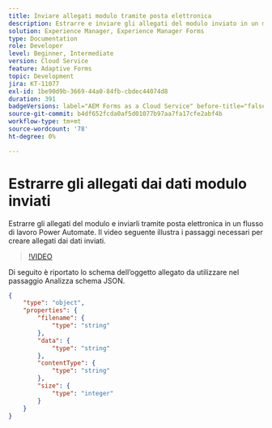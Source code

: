 ```yaml
---
title: Inviare allegati modulo tramite posta elettronica
description: Estrarre e inviare gli allegati del modulo inviato in un messaggio di posta elettronica utilizzando il flusso di lavoro Power Automate
solution: Experience Manager, Experience Manager Forms
type: Documentation
role: Developer
level: Beginner, Intermediate
version: Cloud Service
feature: Adaptive Forms
topic: Development
jira: KT-11077
exl-id: 1be90d9b-3669-44a0-84fb-cbdec44074d8
duration: 391
badgeVersions: label="AEM Forms as a Cloud Service" before-title="false"
source-git-commit: b4df652fcda0af5d01077b97aa7fa17cfe2abf4b
workflow-type: tm+mt
source-wordcount: '78'
ht-degree: 0%

---
```


# Estrarre gli allegati dai dati modulo inviati

Estrarre gli allegati del modulo e inviarli tramite posta elettronica in un flusso di lavoro Power Automate.
Il video seguente illustra i passaggi necessari per creare allegati dai dati inviati.
>[!VIDEO](https://video.tv.adobe.com/v/3409017?quality=12&learn=on)

Di seguito è riportato lo schema dell’oggetto allegato da utilizzare nel passaggio Analizza schema JSON.

```json
{
    "type": "object",
    "properties": {
        "filename": {
            "type": "string"
        },
        "data": {
            "type": "string"
        },
        "contentType": {
            "type": "string"
        },
        "size": {
            "type": "integer"
        }
    }
}
```
